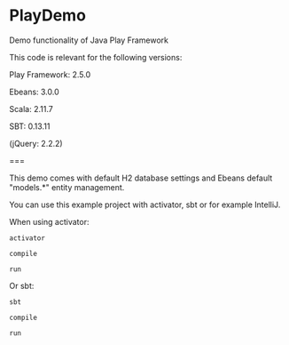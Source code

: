 # PlayDemo
Demo functionality of Java Play Framework

This code is relevant for the following versions:

Play Framework: 2.5.0

Ebeans: 3.0.0

Scala: 2.11.7

SBT: 0.13.11

(jQuery: 2.2.2)

===

This demo comes with default H2 database settings and Ebeans default "models.*" entity management.

You can use this example project with activator, sbt or for example IntelliJ.

When using activator:

    activator
    
    compile
    
    run

Or sbt:

    sbt
    
    compile
    
    run
